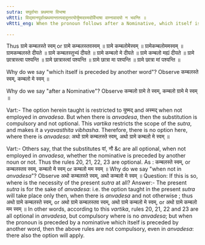 ```yaml
---
sutra: सपूर्वायाः प्रथमाया विभाषा
vRtti: विद्यमानपूर्वात्प्रथमान्तात्पदादुत्तरयोर्युष्मदस्मदोर्विभाषा वाम्नावादयो न भवन्ति ॥
vRtti_eng: When the pronoun follows after a Nominative, which itself is preceded by another word, then the above substitutions may take place optionally.

---
```

Thus ग्रामे कम्बलस्ते स्वम् or ग्रामे कम्बलस्तवस्वम् ॥ ग्रामे कम्बलोमेस्वम् ॥ ग्रामेकम्बलोममस्वम् ॥ ग्रामकम्बलस्ते दीयते ॥ ग्रामे कम्बलस्तुभ्यं दीयते ॥ ग्रामे कम्बलो मे दीयते ॥ ग्रामे कम्बलो मह्यं दीयते ॥ ग्रामे छात्रास्त्वा पश्यन्ति ॥ ग्रामे छात्रास्त्वां पश्यन्ति ॥ ग्रामे छात्रा मा पश्यन्ति ॥ ग्रामे छात्रा मां पश्यन्ति ॥

Why do we say "which itself is preceded by another word"? Observe कम्बलस्ते स्वम्, कम्बलो मे स्वम् ॥

Why do we say "after a Nominative"? Observe कम्बलो ग्रामे ते स्वम्, कम्बलो ग्रामे मे स्वम् ॥

Vart:- The option herein taught is restricted to युष्मद् and अस्मद् when not employed in _anvadesa_. But when there is _anvadesa_, then the substitution is compulsory and not optional. This _vartika_ restricts the scope of the _sutra_, and makes it a _vyavasthita_ _vibhasha_. Therefore, there is no option here, where there is _anvadesa_: अथो ग्रामे कम्बलस्ते स्वम्, अथो ग्रामे कम्बलो मे स्वम् ॥

Vart:- Others say, that the substitutes वां, नौ &c are all optional, when not employed in _anvadesa_, whether the nominative is preceded by another noun or not. Thus the rules 20, 21, 22, 23 are optional. As : कम्बलस्ते स्वम्, or कम्बलस्तव स्वम्, कम्बलो मे स्वम् or कम्बलो मम स्वम् ॥ Why do we say "when not in _anvadesa_"? Observe अथो कम्बलस्ते स्वम्, अथो कम्बलो मे स्वम् ॥ Question: If this is so, where is the necessity of the present _sutra_ at all? Answer:- The present _sutra_ is for the sake of _anvadesa_: i.e. the option taught in the present _sutra_ will take place only then, when there is _anvadesa_ and not otherwise ; thus अथो ग्रामे कम्बलस्ते स्वम्, or अथो ग्रामे कम्बलस्तव स्वम्, अथो ग्रामे कम्बलो मे स्वम्, or अथो ग्रामे कम्बलो मम स्वम् ॥ In other words, according to this _vartika_, rules 20, 21, 22 and 23 are all optional in _anvadesa_, but compulsory where is no _anvadesa_; but when the pronoun is preceded by a nominative which itself is preceded by another word, then the above rules are not compulsory, even in _anvadesa_: there also the option will apply.